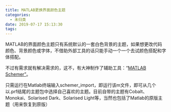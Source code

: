 ```yaml
---
title: MATLAB更换界面颜色主题
categories:
  - 未归类
date: 2019-07-17 15:13:30
tags:
---
```


MATLAB的界面颜色主题只有系统默认的一套白色背景的主题，如果想更改代码颜色、背景颜色或字体，不借助外部工具的话只能手动一个一个去试颜色搭配和字体搭配。

不过有需求就有解决需求的，这不，有大神制作了辅助工具：“[MATLAB Schemer”](https://github.com/scottclowe/matlab-schemer)。

只需运行在Matlab终端输入schemer_import，即运行该m文件，即可从几个以.prf结尾的主题包中选择自己喜欢的主题。目前自带的主题有Cobalt、Monokai、Solarised Dark、Solarised Light等，当然也包括了Matlab的原版主题（用来恢复到原版）

